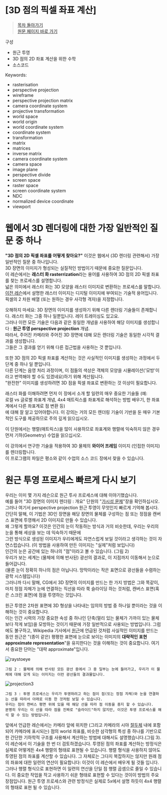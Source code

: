# [3D 점의 픽셀 좌표 계산]

>[목차 돌아가기](rt-목차)<br>
>[원문 페이지 바로 가기](https://www.scratchapixel.com/lessons/3d-basic-rendering/computing-pixel-coordinates-of-3d-point)

구성
- 원근 투영
- 3D 점의 2D 좌표 계산을 위한 수학
- 소스코드

Keywords:
- rasterisation
- perspective projection
- wireframe
- perspective projection matrix
- camera coordinate system
- projective transformation
- world space
- world origin
- world coordinate system
- coordinate system
- transformation
- matrix
- matrices
- inverse matrix
- camera coordinate system
- camera space
- image plane
- perspective divide
- screen space
- raster space
- screen coordinate system
- NDC
- normalized device coordinate
- viewport

# 웹에서 3D 렌더링에 대한 가장 일반적인 질문 중 하나

**"3D 점의 2D 픽셀 좌표를 어떻게 찾아요?"** 이것은 웹에서 (3D 렌더링 관련해서) 가장 일반적인 질문 중 하나입니다.<br>
3D 장면의 이미지가 형성되는 실질적인 방법이기 때문에 중요한 질문입니다.<br>
이 레슨에서는 **래스터 화 rasterrization**라는 용어를 사용하여 3D 점의 2D 픽셀 좌표를 찾는 프로세스를 설명합니다.<br>
넓은 의미에서 래스터 화는 3D 모양을 래스터 이미지로 변환하는 프로세스를 말합니다.<br>
[이전 레슨](https://www.scratchapixel.com/lessons/3d-basic-rendering/rendering-3d-scene-overview)에서 설명한 래스터 이미지는 디지털 이미지에 부여되는 기술적 용어입니다.<br>
픽셀의 2 차원 배열 (또는 원하는 경우 사각형 격자)을 지정합니다.<br>

오해하지 마세요: 3D 장면의 이미지를 생성하기 위해 다른 렌더링 기술들이 존재합니다. 래스터 화는 그중 하나 일뿐입니다. 레이 트레이싱도 있고요.<br>
그러나 이런 모든 기술은 다음과 같은 동일한 개념을 사용하여 해당 이미지를 생성합니다 : **원근 투영 perspective projection** 개념.<br>
따라서, 주어진 카메라와 주어진 3D 장면에 대해 모든 렌더링 기술은 동일한 시각적 결과를 생성합니다.<br>
그들은 그 결과를 얻기 위해 다른 접근법을 사용하는 것 뿐입니다.<br>

또한 3D 점의 2D 픽셀 좌표를 계산하는 것은 사실적인 이미지를 생성하는 과정에서 두 단계 중 하나 일 뿐입니다.<br>
다른 단계는 음영 처리 과정이며, 이 점들의 색상은 객체의 모양을 시뮬레이션('모방'이라고 번역해야 할 수도 있겠네요)하기 위해 계산됩니다.<br>
"완전한" 이미지를 생성하려면 3D 점을 픽셀 좌표로 변환하는 것 이상이 필요합니다.<br>

래스터 화를 이해하려면 먼저 이 장에서 소개 할 일련의 매우 중요한 기술들 (예: <br>
로컬 vs 글로벌 좌표계 개념, 4x4 매트릭스를 좌표계로 해석하는 방법 배우기, 한 좌표계에서 다른 좌표계로 점 변환 등)<br>
에 대해 잘 알고 있어야합니다. 이 강의는 거의 모든 렌더링 기술이 기반을 둔 매우 기본적인 도구를 제공하므로 주의 깊게 읽으십시오.<br>

이 단원에서는 행렬(매트릭스)을 많이 사용하므로 좌표계와 행렬에 익숙하지 않은 경우 먼저 기하(Geometry) 수업을 읽으십시오.<br>

이 강의에서 연구한 기술을 적용하여 3D 물체의 **와이어 프레임** 이미지 (인접한 이미지)를 렌더링합니다.<br>
이 프로그램의 파일은 평소와 같이 수업의 소스 코드 장에서 찾을 수 있습니다.<br>


# 원근 투영 프로세스 빠르게 다시 보기

우리는 이미 몇 가지 레슨으로 원근 투사 프로세스에 대해 이야기했습니다.<br>
예를 들어 "3D 장면의 이미지 렌더링 : 개요" 단원의 "[가시성 문제](https://www.scratchapixel.com/lessons/3d-basic-rendering/rendering-3d-scene-overview/visibility-problem)"장을 확인하십시오.<br>
그러나 여기서 perspective projection 원근 투영이 무엇인지 빠르게 기억해 봅시다.<br>
간단히 말해, 이 기법은 3D인 장면을 해당 장면의 물체를 구성하는 점 또는 정점을 캔버스 표면에 투영해서 2D 이미지로 만들 수 있습니다.<br>
왜 그렇게 할까요? 이것은 인간의 눈이 작동하는 방식과 거의 비슷한데, 우리는 우리의 눈을 통해 세상을 보는 데 익숙하기 때문에<br>
그런 방식으로 생성된 이미지가 우리에게도 자연스럽게 보일 것이라고 생각하는 것이 자연스럽습니다. (이 방법을 사용하여 만든 이미지는 "실제"처럼 보입니다)<br>
인간의 눈은 공간에 있는 하나의 "점"이라고 볼 수 있습니다. (그림 2)<br>
우리가 보는 세계는 (물체에 의해 반사된) 광선의 결과로, 이 지점까지 이동해서 눈으로 들어갑니다.<br>
(물론 눈이 정확히 하나의 점은 아닙니다. 망막이라는 작은 표면으로 광선들을 수렴하는 광학 시스템입니다)<br>
그러니까 다시 말해, CG에서 3D 장면의 이미지를 만드는 한 가지 방법은 그와 똑같이,<br>
마치 정점 자체가 눈에 연결하는 직선을 따라 쭉 슬라이딩 하는 것처럼, 캔버스 표면(혹은 스크린 표면)에 점을 투영하는 것입니다.<br>

원근 투영은 2차원 표면에 3D 형상을 나타내는 임의의 방법 중 하나일 뿐이라는 것을 이해하는 것이 중요합니다.<br>
이는 인간 시력의 가장 중요한 속성 중 하나인 단축(멀리 있는 물체가 가까이 있는 물체보다 작게 보임)을 모방하는 것이기 때문에 가장 일반적으로 사용되는 방법입니다.
그럼에도 불구하고, Wikipedia 기사에서 [원근](https://en.wikipedia.org/wiki/Perspective_(graphical))에 언급된 것처럼 사실적인 이미지를 만드는 동안 원근은 "(종이 같은) 평평한 표면에 눈으로 보이는 이미지의 **대략적인 표현 approximate representation**"을 유지한다는 것을 이해하는 것이 중요합니다. 여기서 중요한 단어는 "대략 approximate"입니다.

![raystoeye](https://user-images.githubusercontent.com/53321189/87664937-0d003180-c7a1-11ea-8589-03eb6037fc5a.png)

~~~
그림 2 : 물체에 의해 반사된 모든 광선 중에서 그 중 일부는 눈에 들어가고, 우리가 이 물체에 대해 갖게 되는 이미지는 이런 광선들의 결과물입니다.
~~~

![projection3](https://user-images.githubusercontent.com/53321189/87664943-0ec9f500-c7a1-11ea-8808-485da0f6c673.png)

~~~
그림 3 : 투영 프로세스는 우리가 투영하려고 하는 점이 점(또는 정점 자체)와 눈을 연결하는 선을 따라서 아래로 이동 한 것처럼 보일 수 있습니다.
우리는 점이 캔버스 평면 위에 있을 때 해당 선을 따라 점 이동을 중지 할 수 있습니다.
분명히 우리는 이 선을 따라 점을 진짜로 "슬라이드"하지 않지만, 이것은 투영 프로세스를 해석 할 수 있는 방법입니다.
~~~

앞에서 언급한 레슨에서는 카메라 앞에 위치한 (그리고 카메라의 시야 [절두체](https://ko.wikipedia.org/wiki/%EC%A0%88%EB%91%90%EC%B2%B4) 내에 포함되어 카메라에 표시되는) 점의 world 좌표를, 비슷한 삼각형의 특성 중 하나를 기반으로 한 간단한 기하학적 구조를 사용해서 계산하는 방법에 대해서도 설명했습니다.(그림 3).
이 레슨에서 이 기술을 한 번 더 검토하겠습니다.
투영된 점의 좌표를 계산하는 방정식은 실제로 어떻게든 4x4 행렬의 형태로 표현될 수 있습니다.
행렬 형식을 사용하지 않아도 투영된 점의 좌표를 계산할 수 있습니다.
그 자체로는 그다지 복잡하지는 않지만 원래 점의 좌표에 대한 일련의 연산이 필요합니다: 이것이 이 레슨에서 배우게 될 것들 입니다.
그러나 행렬 형식으로 표현하면 이 일련의 연산을 단일 점 행렬 곱셈으로 줄일 수 있습니다.
이 중요한 작업을 작고 사용하기 쉬운 형태로 표현할 수 있다는 것이이 방법의 주요 장점입니다.
원근 투영 프로세스와 관련 방정식은 실제로 5x에서 설명 하듯이 4x4 행렬의 형태로 표현 될 수 있습니다.

